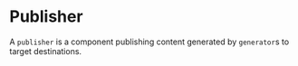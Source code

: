 # Publisher

A `publisher` is a component publishing content generated by `generator`s to target destinations.
